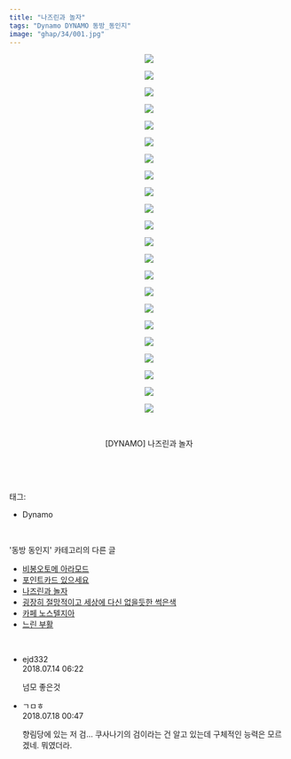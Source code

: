 ```yaml
---
title: "나즈린과 놀자"
tags: "Dynamo DYNAMO 동방_동인지"
image: "ghap/34/001.jpg"
---
```

<div class="article">
<p style="text-align: center; clear: none; float: none;"><img src="{{ site.nasurl }}/ghap/34/001.jpg"/></p>
<p style="text-align: center; clear: none; float: none;"><img src="{{ site.nasurl }}/ghap/34/002.jpg"/></p>
<p style="text-align: center; clear: none; float: none;"><img src="{{ site.nasurl }}/ghap/34/003.jpg"/></p>
<p style="text-align: center; clear: none; float: none;"><img src="{{ site.nasurl }}/ghap/34/004.jpg"/></p>
<p style="text-align: center; clear: none; float: none;"><img src="{{ site.nasurl }}/ghap/34/005.jpg"/></p>
<p style="text-align: center; clear: none; float: none;"><img src="{{ site.nasurl }}/ghap/34/006.jpg"/></p>
<p style="text-align: center; clear: none; float: none;"><img src="{{ site.nasurl }}/ghap/34/007.jpg"/></p>
<p style="text-align: center; clear: none; float: none;"><img src="{{ site.nasurl }}/ghap/34/008.jpg"/></p>
<p style="text-align: center; clear: none; float: none;"><img src="{{ site.nasurl }}/ghap/34/009.jpg"/></p>
<p style="text-align: center; clear: none; float: none;"><img src="{{ site.nasurl }}/ghap/34/010.jpg"/></p>
<p style="text-align: center; clear: none; float: none;"><img src="{{ site.nasurl }}/ghap/34/011.jpg"/></p>
<p style="text-align: center; clear: none; float: none;"><img src="{{ site.nasurl }}/ghap/34/012.jpg"/></p>
<p style="text-align: center; clear: none; float: none;"><img src="{{ site.nasurl }}/ghap/34/013.jpg"/></p>
<p style="text-align: center; clear: none; float: none;"><img src="{{ site.nasurl }}/ghap/34/014.jpg"/></p>
<p style="text-align: center; clear: none; float: none;"><img src="{{ site.nasurl }}/ghap/34/015.jpg"/></p>
<p style="text-align: center; clear: none; float: none;"><img src="{{ site.nasurl }}/ghap/34/016.jpg"/></p>
<p style="text-align: center; clear: none; float: none;"><img src="{{ site.nasurl }}/ghap/34/017.jpg"/></p>
<p style="text-align: center; clear: none; float: none;"><img src="{{ site.nasurl }}/ghap/34/018.jpg"/></p>
<p style="text-align: center; clear: none; float: none;"><img src="{{ site.nasurl }}/ghap/34/019.jpg"/></p>
<p style="text-align: center; clear: none; float: none;"><img src="{{ site.nasurl }}/ghap/34/020.jpg"/></p>
<p style="text-align: center; clear: none; float: none;"><img src="{{ site.nasurl }}/ghap/34/021.jpg"/></p>
<p style="text-align: center; clear: none; float: none;"><img src="{{ site.nasurl }}/ghap/34/022.jpg"/></p>
<p style="text-align: center; clear: none; float: none;"><br/></p>
<p style="text-align: center; clear: none; float: none;">[DYNAMO] 나즈린과 놀자</p>
<p><br/></p>
</div><br/>
<div class="tagTrail">
<p>태그: </p>
<ul>
<li>Dynamo</li>
</ul>
</div><br/>
<div class="another">
<p>'동방 동인지' 카테고리의 다른 글</p>
<ul>
<li><a href="/2016-06-16-ghap_37">비봉오토메 아라모드</a></li>
<li><a href="/2016-06-16-ghap_36">포인트카드 있으세요</a></li>
<li><a href="/2016-06-16-ghap_34">나즈린과 놀자</a></li>
<li><a href="/2016-06-16-ghap_33">굉장히 절망적이고 세상에 다신 없을듯한 썩은색</a></li>
<li><a href="/2016-06-16-ghap_32">카페 노스텔지아</a></li>
<li><a href="/2016-06-16-ghap_31">느린 부활</a></li>
</ul>
</div><br/>
<div class="cb_module cb_fluid">
<div class="cb_wrt cb_profile">
<div class="comment">
<ul>
<li class="cb_thumb_off" id="comment15286394">
<div class="cb_comment_area">
<div class="cb_info_area">
<div class="cb_section">
<span class="cb_nick_name">ejd332</span>
</div>
<div class="cb_section">
<span class="cb_date">2018.07.14 06:22 </span>
</div>
</div>
<div class="cb_dsc_comment">
<p class="cb_dsc">
											넘모 좋은것
										</p>
</div>
</div></li>
<li class="cb_thumb_off" id="comment15288989">
<div class="cb_comment_area">
<div class="cb_info_area">
<div class="cb_section">
<span class="cb_nick_name">ㄱㅁㅎ</span>
</div>
<div class="cb_section">
<span class="cb_date">2018.07.18 00:47 </span>
</div>
</div>
<div class="cb_dsc_comment">
<p class="cb_dsc">
											향림당에 있는 저 검... 쿠사나기의 검이라는 건 알고 있는데 구체적인 능력은 모르겠네. 뭐였더라.
										</p>
</div>
</div></li>
</ul>
</div>
</div><!-- commentList close -->
</div><br/>
